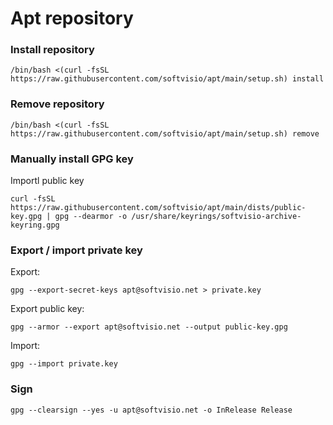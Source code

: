 # Apt repository

### Install repository

```shell
/bin/bash <(curl -fsSL https://raw.githubusercontent.com/softvisio/apt/main/setup.sh) install
```

### Remove repository

```shell
/bin/bash <(curl -fsSL https://raw.githubusercontent.com/softvisio/apt/main/setup.sh) remove
```

### Manually install GPG key

Importl public key

```shell
curl -fsSL https://raw.githubusercontent.com/softvisio/apt/main/dists/public-key.gpg | gpg --dearmor -o /usr/share/keyrings/softvisio-archive-keyring.gpg
```

### Export / import private key

Export:

```shell
gpg --export-secret-keys apt@softvisio.net > private.key
```

Export public key:

```shell
gpg --armor --export apt@softvisio.net --output public-key.gpg
```

Import:

```shell
gpg --import private.key
```

### Sign

```shell
gpg --clearsign --yes -u apt@softvisio.net -o InRelease Release
```
